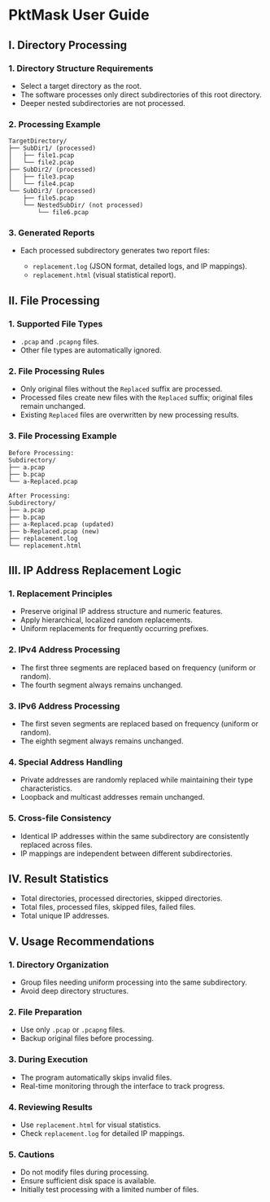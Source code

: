 # PktMask User Guide

## I. Directory Processing

### 1. Directory Structure Requirements

* Select a target directory as the root.
* The software processes only direct subdirectories of this root directory.
* Deeper nested subdirectories are not processed.

### 2. Processing Example

```
TargetDirectory/
├── SubDir1/ (processed)
│   ├── file1.pcap
│   └── file2.pcap
├── SubDir2/ (processed)
│   ├── file3.pcap
│   └── file4.pcap
└── SubDir3/ (processed)
    ├── file5.pcap
    └── NestedSubDir/ (not processed)
        └── file6.pcap
```

### 3. Generated Reports

* Each processed subdirectory generates two report files:

  * `replacement.log` (JSON format, detailed logs, and IP mappings).
  * `replacement.html` (visual statistical report).

## II. File Processing

### 1. Supported File Types

* `.pcap` and `.pcapng` files.
* Other file types are automatically ignored.

### 2. File Processing Rules

* Only original files without the `Replaced` suffix are processed.
* Processed files create new files with the `Replaced` suffix; original files remain unchanged.
* Existing `Replaced` files are overwritten by new processing results.

### 3. File Processing Example

```
Before Processing:
Subdirectory/
├── a.pcap
├── b.pcap
└── a-Replaced.pcap

After Processing:
Subdirectory/
├── a.pcap
├── b.pcap
├── a-Replaced.pcap (updated)
├── b-Replaced.pcap (new)
├── replacement.log
└── replacement.html
```

## III. IP Address Replacement Logic

### 1. Replacement Principles

* Preserve original IP address structure and numeric features.
* Apply hierarchical, localized random replacements.
* Uniform replacements for frequently occurring prefixes.

### 2. IPv4 Address Processing

* The first three segments are replaced based on frequency (uniform or random).
* The fourth segment always remains unchanged.

### 3. IPv6 Address Processing

* The first seven segments are replaced based on frequency (uniform or random).
* The eighth segment always remains unchanged.

### 4. Special Address Handling

* Private addresses are randomly replaced while maintaining their type characteristics.
* Loopback and multicast addresses remain unchanged.

### 5. Cross-file Consistency

* Identical IP addresses within the same subdirectory are consistently replaced across files.
* IP mappings are independent between different subdirectories.

## IV. Result Statistics

* Total directories, processed directories, skipped directories.
* Total files, processed files, skipped files, failed files.
* Total unique IP addresses.

## V. Usage Recommendations

### 1. Directory Organization

* Group files needing uniform processing into the same subdirectory.
* Avoid deep directory structures.

### 2. File Preparation

* Use only `.pcap` or `.pcapng` files.
* Backup original files before processing.

### 3. During Execution

* The program automatically skips invalid files.
* Real-time monitoring through the interface to track progress.

### 4. Reviewing Results

* Use `replacement.html` for visual statistics.
* Check `replacement.log` for detailed IP mappings.

### 5. Cautions

* Do not modify files during processing.
* Ensure sufficient disk space is available.
* Initially test processing with a limited number of files.